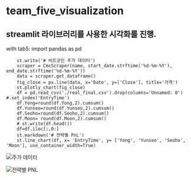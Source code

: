 # team_five_visualization

## streamlit 라이브러리를 사용한 시각화를 진행.




with tab5:
        import pandas as pd 

        st.write('# 비트코인 주가 데이터')
        scraper = CmcScraper(name, start_date.strftime('%d-%m-%Y'), end_date.strftime('%d-%m-%Y'))
        data = scraper.get_dataframe()
        fig_close = px.line(data, x='Date', y=['Close'], title='가격')
        st.plotly_chart(fig_close)
        df = pd.read_csv('./real_final.csv').drop(columns='Unnamed: 0') #.set_index('EntryTime')
        df.Yong=round(df.Yong,2).cumsum()
        df.Yunseo=round(df.Yunseo,2).cumsum()
        df.Seoho=round(df.Seoho,2).cumsum()
        df.Moon= round(df.Moon,2).cumsum()
        # st.write(df.head())
        df=df.iloc[:,0:]
        st.markdown('# 전략별 PnL')
        st.line_chart(df, x= 'EntryTime', y= ['Yong', 'Yunseo', 'Seoho', 'Moon'], use_container_width=True)

![주가 데이터](https://user-images.githubusercontent.com/111418464/213383014-9b83edf5-dc73-4e21-9c5e-f0757610cc42.PNG)

![전략별 PNL](https://user-images.githubusercontent.com/111418464/213382805-a0c2d919-ac9d-480e-8734-97173ad3daaf.PNG)
